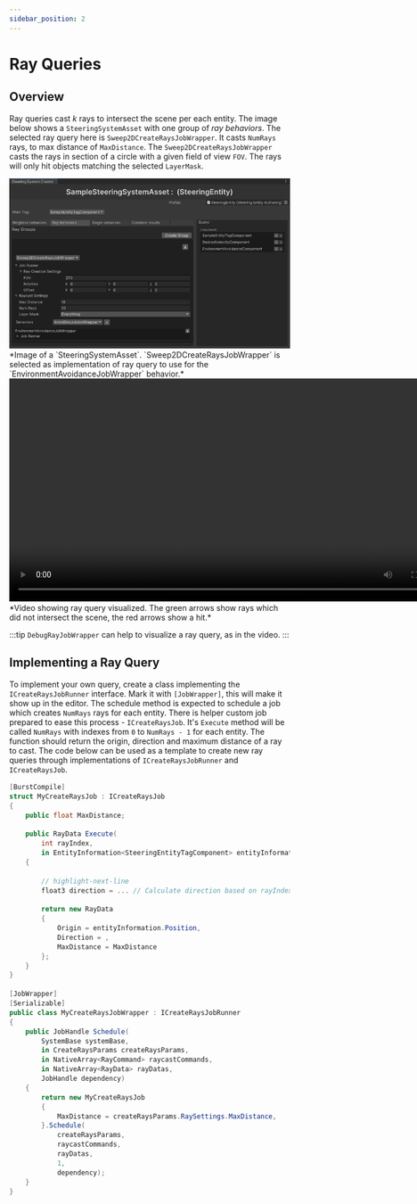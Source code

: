 ```yaml
---
sidebar_position: 2
---
```


# Ray Queries

## Overview
Ray queries cast *k* rays to intersect the scene per each entity. The image below shows a `SteeringSystemAsset` with one group of *ray behaviors*. The selected ray query here is `Sweep2DCreateRaysJobWrapper`. It casts `NumRays` rays, to max distance of `MaxDistance`. The `Sweep2DCreateRaysJobWrapper` casts the rays in section of a circle with a given field of view `FOV`. The rays will only hit objects matching the selected `LayerMask`. 

<img src="/img/core/RayQuery.png" alt="Description of the image"/>
*Image of a `SteeringSystemAsset`. `Sweep2DCreateRaysJobWrapper` is selected as implementation of ray query to use for the `EnvironmentAvoidanceJobWrapper` behavior.*

<video controls width="800">
    <source src="/videos/Raycasts.mp4" type="video/mp4" />
    Your browser does not support the video tag.
</video>
*Video showing ray query visualized. The green arrows show rays which did not intersect the scene, the red arrows show a hit.*

:::tip
`DebugRayJobWrapper` can help to visualize a ray query, as in the video.
:::

## Implementing a Ray Query

To implement your own query, create a class implementing the `ICreateRaysJobRunner` interface. Mark it with `[JobWrapper]`, this will make it show up in the editor. The schedule method is expected to schedule a job which creates `NumRays` rays for each entity. There is helper custom job prepared to ease this process - `ICreateRaysJob`. It's `Execute` method will be called `NumRays` with indexes from `0` to `NumRays - 1` for each entity. The function should return the origin, direction and maximum distance of a ray to cast. The code below can be used as a template to create new ray queries through implementations of `ICreateRaysJobRunner` and `ICreateRaysJob`.

```csharp title="MyNeighborQueryJobWrapper.cs"
[BurstCompile]
struct MyCreateRaysJob : ICreateRaysJob
{
    public float MaxDistance;
		
    public RayData Execute(
        int rayIndex,
        in EntityInformation<SteeringEntityTagComponent> entityInformation)
    {
        
        // highlight-next-line
        float3 direction = ... // Calculate direction based on rayIndex
			
        return new RayData
        {
            Origin = entityInformation.Position,
            Direction = ,
            MaxDistance = MaxDistance
        };
    }
}

[JobWrapper]
[Serializable]
public class MyCreateRaysJobWrapper : ICreateRaysJobRunner
{
    public JobHandle Schedule(
        SystemBase systemBase,
        in CreateRaysParams createRaysParams,
        in NativeArray<RayCommand> raycastCommands,
        in NativeArray<RayData> rayDatas,
        JobHandle dependency)
    {
        return new MyCreateRaysJob
        {
            MaxDistance = createRaysParams.RaySettings.MaxDistance,
        }.Schedule(
            createRaysParams,
            raycastCommands,
            rayDatas,
            1,
            dependency);
    }
}
```
